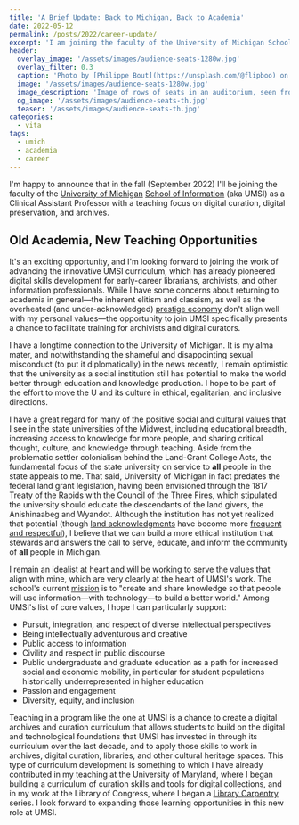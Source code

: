 ```yaml
---
title: 'A Brief Update: Back to Michigan, Back to Academia'
date: 2022-05-12
permalink: /posts/2022/career-update/
excerpt: 'I am joining the faculty of the University of Michigan School of Information in fall 2022 to teach archives and digital curation.'
header:
  overlay_image: '/assets/images/audience-seats-1280w.jpg'
  overlay_filter: 0.3
  caption: 'Photo by [Philippe Bout](https://unsplash.com/@flipboo) on [Unsplash](https://unsplash.com/photos/93W0xn4961g)'
  image: '/assets/images/audience-seats-1280w.jpg'
  image_description: 'Image of rows of seats in an auditorium, seen from above. One person, studying a musical score and wearing a black long-sleeved shirt, is visible sitting in one of the seats.'
  og_image: '/assets/images/audience-seats-th.jpg'
  teaser: '/assets/images/audience-seats-th.jpg' 
categories:
  - vita
tags:
  - umich
  - academia
  - career
---
```


I'm happy to announce that in the fall (September 2022)
I'll be joining the faculty of the [University of Michigan](https://www.umich.edu/) [School of Information](https://si.umich.edu/) (aka UMSI)
as a Clinical Assistant Professor with a teaching focus on digital curation,
digital preservation, and archives.  

## Old Academia, New Teaching Opportunities

It's an exciting opportunity, and I'm looking forward to joining the work of advancing the innovative UMSI curriculum, which has already
pioneered digital skills development for early-career librarians,
archivists, and other information professionals. 
While I have some concerns about returning to academia in general&mdash;the inherent elitism and classism,
as well as the overheated (and under-acknowledged) [prestige economy](https://katinarogers.com/2018/11/15/the-problem-with-prestige/) don't align well
with my personal values&mdash;the opportunity to join UMSI specifically
presents a chance to facilitate training for archivists and digital curators. 

I have a longtime connection to the University of Michigan. 
It is my alma mater, and notwithstanding the shameful and disappointing sexual misconduct (to put it diplomatically) in the news recently, 
I remain optimistic that the university as a social institution still has potential to
make the world better through education and knowledge production.
I hope to be part of the effort to move the U and its culture in ethical, egalitarian, and inclusive directions.

I have a great regard for many of the positive social and cultural
values that I see in the state universities of the Midwest, including educational breadth, increasing access to knowledge for more people,
and sharing critical thought, culture, and knowledge through teaching.
Aside from the problematic settler colonialism behind the Land-Grant College Acts,
the fundamental focus of the state university on service to **all** people
in the state appeals to me. That said, University of Michigan
in fact predates the federal land grant legislation, having
been envisioned through the 1817 Treaty of the Rapids with the Council of the Three Fires, which stipulated the university should educate the descendants
of the land givers, the Anishinaabeg and Wyandot. Although the institution has not yet realized that
potential (though [land acknowledgments](https://nai.msu.edu/about/guide-to-land-acknowledgements) have become more [frequent and respectful](https://lsa.umich.edu/eeb/about-us/land-acknowledgement-statement---actions.html)), I believe that we can build
a more ethical institution that stewards and answers the call
to serve, educate, and inform the community of 
**all** people in Michigan.

I remain an idealist at heart and will be working to serve the values that align with mine, which are very clearly at the heart of UMSI's work. 
The school's current [mission](https://www.si.umich.edu/about-umsi/history-mission-and-goals/our-mission) is
to "create and share knowledge so that people will use information&mdash;with technology&mdash;to build a better world." Among UMSI's list of core values, I hope I can particularly support: 

- Pursuit, integration, and respect of diverse intellectual perspectives
- Being intellectually adventurous and creative
- Public access to information
- Civility and respect in public discourse
- Public undergraduate and graduate education as a path for increased social and economic mobility, in particular for student populations historically underrepresented in higher education
- Passion and engagement
- Diversity, equity, and inclusion

Teaching in a program like the one at UMSI is a chance to create a digital archives and curation curriculum
that allows students to build on the digital and technological foundations
that UMSI has invested in through its curriculum over the last decade,
and to apply those skills to work in archives, digital curation, libraries, and other cultural heritage spaces. 
This type of curriculum development is something to which I have already contributed in my teaching
at the University of Maryland, where I began building a curriculum of
curation skills and tools for digital collections, and in my work at the 
Library of Congress, where I began a [Library Carpentry](https://librarycarpentry.org/) series.
I look forward to expanding those learning opportunities in this new role at UMSI. 
